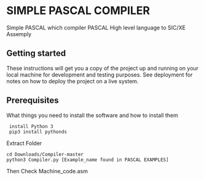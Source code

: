 # SIMPLE PASCAL COMPILER
Simple PASCAL which compiler PASCAL High level language to SIC/XE Assemply
## Getting started
These instructions will get you a copy of the project up and running on your local machine for development and testing purposes. See deployment for notes on how to deploy the project on a live system.
## Prerequisites
What things you need to install the software and how to install them 
```
 install Python 3
 pip3 install pythonds 
```
Extract Folder
```
cd Downloads/Compiler-master
python3 Compiler.py [Example_name found in PASCAL EXAMPLES]
```
Then Check Machine_code.asm
